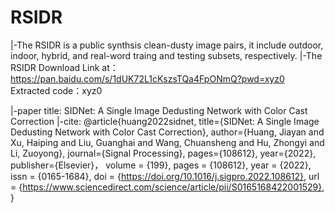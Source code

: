 # RSIDR
|-The RSIDR is a public synthsis clean-dusty image pairs, it include outdoor, indoor, hybrid, and real-word traing and testing subsets, respectively.
  |-The RSIDR Download Link at：
    https://pan.baidu.com/s/1dUK72L1cKszsTQa4FpONmQ?pwd=xyz0 
    Extracted code：xyz0

|-paper title: SIDNet: A Single Image Dedusting Network with Color Cast Correction
  |-cite:
  @article{huang2022sidnet,
    title={SIDNet: A Single Image Dedusting Network with Color Cast Correction},
    author={Huang, Jiayan and Xu, Haiping and Liu, Guanghai and Wang, Chuansheng and Hu, Zhongyi and Li, Zuoyong},
    journal={Signal Processing},
    pages={108612},
    year={2022},
    publisher={Elsevier}，
    volume = {199},
    pages = {108612},
    year = {2022},
    issn = {0165-1684},
    doi = {https://doi.org/10.1016/j.sigpro.2022.108612},
    url = {https://www.sciencedirect.com/science/article/pii/S0165168422001529},
}
